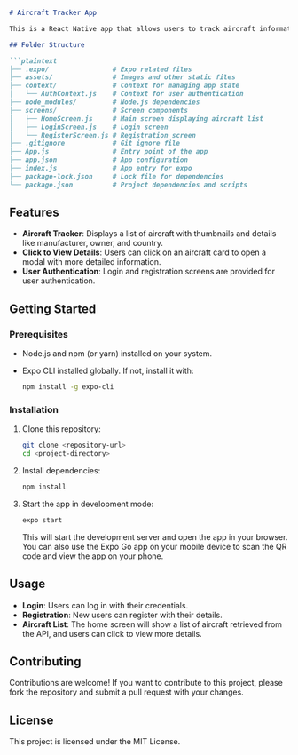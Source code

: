 ```markdown
# Aircraft Tracker App

This is a React Native app that allows users to track aircraft information using the ADS-B database API. The app displays a list of aircraft with their details and allows users to click on each card to see more detailed information in a modal.

## Folder Structure

```plaintext
├── .expo/                # Expo related files
├── assets/               # Images and other static files
├── context/              # Context for managing app state
│   └── AuthContext.js    # Context for user authentication
├── node_modules/         # Node.js dependencies
├── screens/              # Screen components
│   ├── HomeScreen.js     # Main screen displaying aircraft list
│   ├── LoginScreen.js    # Login screen
│   └── RegisterScreen.js # Registration screen
├── .gitignore            # Git ignore file
├── App.js                # Entry point of the app
├── app.json              # App configuration
├── index.js              # App entry for expo
├── package-lock.json     # Lock file for dependencies
└── package.json          # Project dependencies and scripts
```

## Features

- **Aircraft Tracker**: Displays a list of aircraft with thumbnails and details like manufacturer, owner, and country.
- **Click to View Details**: Users can click on an aircraft card to open a modal with more detailed information.
- **User Authentication**: Login and registration screens are provided for user authentication.

## Getting Started

### Prerequisites

- Node.js and npm (or yarn) installed on your system.
- Expo CLI installed globally. If not, install it with:

  ```bash
  npm install -g expo-cli
  ```

### Installation

1. Clone this repository:

   ```bash
   git clone <repository-url>
   cd <project-directory>
   ```

2. Install dependencies:

   ```bash
   npm install
   ```

3. Start the app in development mode:

   ```bash
   expo start
   ```

   This will start the development server and open the app in your browser. You can also use the Expo Go app on your mobile device to scan the QR code and view the app on your phone.

## Usage

- **Login**: Users can log in with their credentials.
- **Registration**: New users can register with their details.
- **Aircraft List**: The home screen will show a list of aircraft retrieved from the API, and users can click to view more details.

## Contributing

Contributions are welcome! If you want to contribute to this project, please fork the repository and submit a pull request with your changes.

## License

This project is licensed under the MIT License.

```
